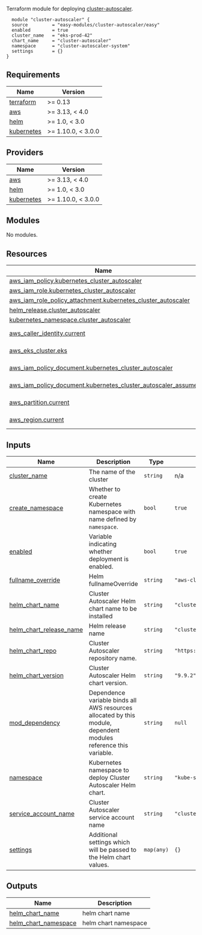 Terraform module for deploying [cluster-autoscaler](https://kubernetes.github.io/autoscaler).

```hcl
  module "cluster-autoscaler" {
  source         = "easy-modules/cluster-autoscaler/easy"
  enabled        = true
  cluster_name   = "eks-prod-42"
  chart_name     = "cluster-autoscaler"
  namespace      = "cluster-autoscaler-system"
  settings       = {}
}
```
<!-- BEGINNING OF PRE-COMMIT-TERRAFORM DOCS HOOK -->
## Requirements

| Name | Version |
|------|---------|
| <a name="requirement_terraform"></a> [terraform](#requirement\_terraform) | >= 0.13 |
| <a name="requirement_aws"></a> [aws](#requirement\_aws) | >= 3.13, < 4.0 |
| <a name="requirement_helm"></a> [helm](#requirement\_helm) | >= 1.0, < 3.0 |
| <a name="requirement_kubernetes"></a> [kubernetes](#requirement\_kubernetes) | >= 1.10.0, < 3.0.0 |

## Providers

| Name | Version |
|------|---------|
| <a name="provider_aws"></a> [aws](#provider\_aws) | >= 3.13, < 4.0 |
| <a name="provider_helm"></a> [helm](#provider\_helm) | >= 1.0, < 3.0 |
| <a name="provider_kubernetes"></a> [kubernetes](#provider\_kubernetes) | >= 1.10.0, < 3.0.0 |

## Modules

No modules.

## Resources

| Name | Type |
|------|------|
| [aws_iam_policy.kubernetes_cluster_autoscaler](https://registry.terraform.io/providers/hashicorp/aws/latest/docs/resources/iam_policy) | resource |
| [aws_iam_role.kubernetes_cluster_autoscaler](https://registry.terraform.io/providers/hashicorp/aws/latest/docs/resources/iam_role) | resource |
| [aws_iam_role_policy_attachment.kubernetes_cluster_autoscaler](https://registry.terraform.io/providers/hashicorp/aws/latest/docs/resources/iam_role_policy_attachment) | resource |
| [helm_release.cluster_autoscaler](https://registry.terraform.io/providers/hashicorp/helm/latest/docs/resources/release) | resource |
| [kubernetes_namespace.cluster_autoscaler](https://registry.terraform.io/providers/hashicorp/kubernetes/latest/docs/resources/namespace) | resource |
| [aws_caller_identity.current](https://registry.terraform.io/providers/hashicorp/aws/latest/docs/data-sources/caller_identity) | data source |
| [aws_eks_cluster.eks](https://registry.terraform.io/providers/hashicorp/aws/latest/docs/data-sources/eks_cluster) | data source |
| [aws_iam_policy_document.kubernetes_cluster_autoscaler](https://registry.terraform.io/providers/hashicorp/aws/latest/docs/data-sources/iam_policy_document) | data source |
| [aws_iam_policy_document.kubernetes_cluster_autoscaler_assume](https://registry.terraform.io/providers/hashicorp/aws/latest/docs/data-sources/iam_policy_document) | data source |
| [aws_partition.current](https://registry.terraform.io/providers/hashicorp/aws/latest/docs/data-sources/partition) | data source |
| [aws_region.current](https://registry.terraform.io/providers/hashicorp/aws/latest/docs/data-sources/region) | data source |

## Inputs

| Name | Description | Type | Default | Required |
|------|-------------|------|---------|:--------:|
| <a name="input_cluster_name"></a> [cluster\_name](#input\_cluster\_name) | The name of the cluster | `string` | n/a | yes |
| <a name="input_create_namespace"></a> [create\_namespace](#input\_create\_namespace) | Whether to create Kubernetes namespace with name defined by `namespace`. | `bool` | `true` | no |
| <a name="input_enabled"></a> [enabled](#input\_enabled) | Variable indicating whether deployment is enabled. | `bool` | `true` | no |
| <a name="input_fullname_override"></a> [fullname\_override](#input\_fullname\_override) | Helm fullnameOverride | `string` | `"aws-cluster-autoscaler"` | no |
| <a name="input_helm_chart_name"></a> [helm\_chart\_name](#input\_helm\_chart\_name) | Cluster Autoscaler Helm chart name to be installed | `string` | `"cluster-autoscaler"` | no |
| <a name="input_helm_chart_release_name"></a> [helm\_chart\_release\_name](#input\_helm\_chart\_release\_name) | Helm release name | `string` | `"cluster-autoscaler"` | no |
| <a name="input_helm_chart_repo"></a> [helm\_chart\_repo](#input\_helm\_chart\_repo) | Cluster Autoscaler repository name. | `string` | `"https://kubernetes.github.io/autoscaler"` | no |
| <a name="input_helm_chart_version"></a> [helm\_chart\_version](#input\_helm\_chart\_version) | Cluster Autoscaler Helm chart version. | `string` | `"9.9.2"` | no |
| <a name="input_mod_dependency"></a> [mod\_dependency](#input\_mod\_dependency) | Dependence variable binds all AWS resources allocated by this module, dependent modules reference this variable. | `string` | `null` | no |
| <a name="input_namespace"></a> [namespace](#input\_namespace) | Kubernetes namespace to deploy Cluster Autoscaler Helm chart. | `string` | `"kube-system"` | no |
| <a name="input_service_account_name"></a> [service\_account\_name](#input\_service\_account\_name) | Cluster Autoscaler service account name | `string` | `"cluster-autoscaler"` | no |
| <a name="input_settings"></a> [settings](#input\_settings) | Additional settings which will be passed to the Helm chart values. | `map(any)` | `{}` | no |

## Outputs

| Name | Description |
|------|-------------|
| <a name="output_helm_chart_name"></a> [helm\_chart\_name](#output\_helm\_chart\_name) | helm chart name |
| <a name="output_helm_chart_namespace"></a> [helm\_chart\_namespace](#output\_helm\_chart\_namespace) | helm chart namespace |
<!-- END OF PRE-COMMIT-TERRAFORM DOCS HOOK -->
